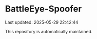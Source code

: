 # BattleEye-Spoofer

Last updated: 2025-05-29 22:42:44

This repository is automatically maintained.
